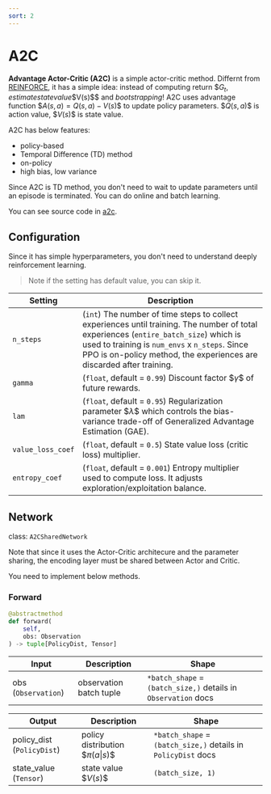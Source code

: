 ```yaml
---
sort: 2
---
```


# A2C

**Advantage Actor-Critic (A2C)** is a simple actor-critic method. Differnt from [REINFORCE](https://github.com/DevSlem/AINE-DRL/wiki/REINFORCE), it has a simple idea: instead of computing return \$$G_t$$, estimate state value \$$V(s)$$ and *bootstrapping*! A2C uses advantage function \$$A(s,a) = Q(s,a) - V(s)$$ to update policy parameters. \$$Q(s,a)$$ is action value, \$$V(s)$$ is state value.

A2C has below features:

* policy-based
* Temporal Difference (TD) method
* on-policy
* high bias, low variance

Since A2C is TD method, you don't need to wait to update parameters until an episode is terminated. You can do online and batch learning.

You can see source code in [a2c](https://github.com/DevSlem/AINE-DRL/tree/main/aine_drl/agent/a2c).

## Configuration

Since it has simple hyperparameters, you don't need to understand deeply reinforcement learning.

> Note if the setting has default value, you can skip it.

|Setting|Description|
|---|---|
|`n_steps`|(`int`) The number of time steps to collect experiences until training. The number of total experiences (`entire_batch_size`) which is used to training is `num_envs` x `n_steps`. Since PPO is on-policy method, the experiences are discarded after training.|
|`gamma`|(`float`, default = `0.99`) Discount factor \$$\gamma$$ of future rewards.|
|`lam`|(`float`, default = `0.95`) Regularization parameter \$$\lambda$$ which controls the bias-variance trade-off of Generalized Advantage Estimation (GAE).|
|`value_loss_coef`|(`float`, default = `0.5`) State value loss (critic loss) multiplier.|
|`entropy_coef`|(`float`, default = `0.001`) Entropy multiplier used to compute loss. It adjusts exploration/exploitation balance.|

## Network

class: `A2CSharedNetwork`

Note that since it uses the Actor-Critic architecure and the parameter sharing, the encoding layer must be shared between Actor and Critic.

You need to implement below methods.

### Forward

```python
@abstractmethod
def forward(
    self, 
    obs: Observation
) -> tuple[PolicyDist, Tensor]
```

|Input|Description|Shape|
|---|---|---|
|obs (`Observation`)|observation batch tuple|`*batch_shape` = `(batch_size,)` details in `Observation` docs|

|Output|Description|Shape|
|---|---|---|
|policy_dist (`PolicyDist`)|policy distribution \$$\pi(a \vert s)$$|`*batch_shape` = `(batch_size,)` details in `PolicyDist` docs|
|state_value (`Tensor`)|state value \$$V(s)$$|`(batch_size, 1)`|